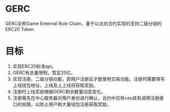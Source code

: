 # GERC
GERC全称Game Enternal Role Chain，基于以太坊合约实现的支持二级分销的ERC20 Token

# 目标
1. 实现ERC20标准api。
2. GERC有总量限制，暂定20亿。
3. 实现注册、二级分销功能，即用户注册后才能使用交易功能，注册时需要填写上线钱包地址，上线及上上线将获取奖励。
4. 注册时上线奖励根据GERC剩余数量动态变化。
5. 注册需先在中心服务器对用户身份进行确认，合约中仅有ceo具有调用注册接口的权限。以防止用户刷大量钱包注册获取奖励。
